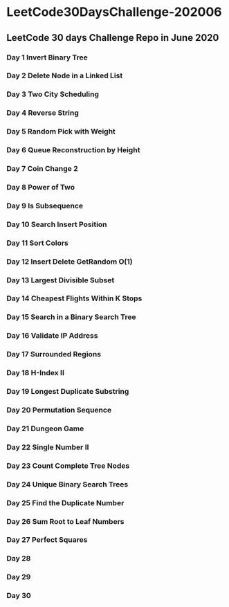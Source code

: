 # LeetCode30DaysChallenge-202006
## LeetCode 30 days Challenge Repo in June 2020
### Day 1 Invert Binary Tree
### Day 2 Delete Node in a Linked List
### Day 3 Two City Scheduling
### Day 4 Reverse String
### Day 5 Random Pick with Weight
### Day 6 Queue Reconstruction by Height
### Day 7 Coin Change 2
### Day 8 Power of Two
### Day 9 Is Subsequence
### Day 10 Search Insert Position
### Day 11 Sort Colors
### Day 12 Insert Delete GetRandom O(1)
### Day 13 Largest Divisible Subset
### Day 14 Cheapest Flights Within K Stops
### Day 15 Search in a Binary Search Tree
### Day 16 Validate IP Address
### Day 17 Surrounded Regions
### Day 18 H-Index II
### Day 19 Longest Duplicate Substring
### Day 20 Permutation Sequence
### Day 21 Dungeon Game
### Day 22 Single Number II
### Day 23 Count Complete Tree Nodes
### Day 24 Unique Binary Search Trees
### Day 25 Find the Duplicate Number
### Day 26 Sum Root to Leaf Numbers
### Day 27 Perfect Squares
### Day 28 
### Day 29 
### Day 30 
